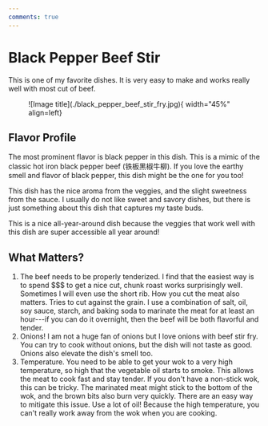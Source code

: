 ```yaml
---
comments: true
---
```


# Black Pepper Beef Stir 

This is one of my favorite dishes. It is very easy to make and works really well with most cut of beef.

<figure markdown>
  ![Image title](./black_pepper_beef_stir_fry.jpg){ width="45%" align=left}
</figure>

## Flavor Profile 

The most prominent flavor is black pepper in this dish. This is a mimic of the classic hot iron black pepper beef (铁板黑椒牛柳).
If you love the earthy smell and flavor of black pepper, this dish might be the one for you too! 

This dish has the nice aroma from the veggies, and the slight sweetness from the sauce. I usually do not like sweet and savory dishes, but there is just something about this dish that captures my taste buds. 

This is a nice all-year-around dish because the veggies that work well with this dish are super accessible all year around! 


## What Matters? 

1. The beef needs to be properly tenderized. I find that the easiest way is to spend $$$ to get a nice cut, chunk roast works surprisingly well. Sometimes I will even use the short rib. How you cut the meat also matters. Tries to cut against the grain. I use a combination of salt, oil, soy sauce, starch, and baking soda to marinate the meat for at least an hour---if you can do it overnight, then the beef will be both flavorful and tender.
2. Onions! I am not a huge fan of onions but I love onions with beef stir fry. You can try to cook without onions, but the dish will not taste as good. Onions also elevate the dish's smell too.
3. Temperature. You need to be able to get your wok to a very high temperature, so high that the vegetable oil starts to smoke. This allows the meat to cook fast and stay tender. If you don't have a non-stick wok, this can be tricky. The marinated meat might stick to the bottom of the wok, and the brown bits also burn very quickly. There are an easy way to mitigate this issue. Use a lot of oil! Because the high temperature, you can't really work away from the wok when you are cooking. 

